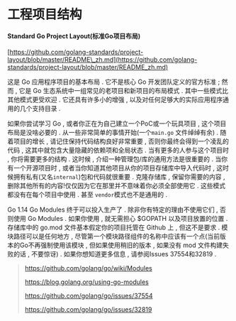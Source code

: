 # 工程项目结构

#### Standard Go Project Layout\(标准Go项目布局\)

[https://github.com/golang-standards/project-layout/blob/master/README\_zh.md](https://github.com/golang-standards/project-layout/blob/master/README_zh.md)

这是 Go 应用程序项目的基本布局 . 它不是核心 Go 开发团队定义的官方标准 ; 然而 , 它是 Go 生态系统中一组常见的老项目和新项目的布局模式 . 其中一些模式比其他模式更受欢迎 . 它还具有许多小的增强 , 以及对任何足够大的实际应用程序通用的几个支持目录 . 

如果你尝试学习 Go , 或者你正在为自己建立一个PoC或一个玩具项目 , 这个项目布局是没啥必要的 . 从一些非常简单的事情开始\(一个`main.go` 文件绰绰有余\) . 随着项目的增长 , 请记住保持代码结构良好非常重要 , 否则你最终会得到一个凌乱的代码 , 这其中就包含大量隐藏的依赖项和全局状态 . 当有更多的人参与这个项目时 , 你将需要更多的结构 . 这时候 , 介绍一种管理包/库的通用方法是很重要的 . 当你有一个开源项目时 , 或者当你知道其他项目从你的项目存储库中导入代码时 , 这时候拥有私有\(又名`internal`\)包和代码就很重要 . 克隆存储库 , 保留你需要的内容 , 删除其他所有的内容!仅仅因为它在那里并不意味着你必须全部使用它 . 这些模式都没有在每个项目中使用 . 甚至 `vendor`模式也不是通用的 . 

Go 1.14 Go Modules 终于可以投入生产了 . 除非你有特定的理由不使用它们 , 否则使用 Go Modules . 如果你使用 , 就无需担心 $GOPATH 以及项目放置的位置 . 存储库中的 go.mod 文件基本假定你的项目托管在 Github 上 , 但这不是要求 . 模块路径可以是任何地方 , 尽管第一个模块路径组件的名称中应该有一个点\(当前版本的Go不再强制使用该模块 , 但如果使用稍旧的版本 , 如果没有 mod 文件构建失败的话 , 不要惊讶\) . 如果你想知道更多信息 , 请参阅Issues 37554和32819 . 

> https://github.com/golang/go/wiki/Modules
>
> https://blog.golang.org/using-go-modules
>
> https://github.com/golang/go/issues/37554
>
> https://github.com/golang/go/issues/32819



  


